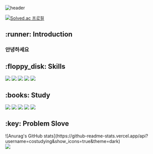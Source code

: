 ![header](https://capsule-render.vercel.app/api?type=slice&color=A100FF&height=200&section=header&text=Hello&fontAlign=80&fontAlignY=17&fontColor=ffffff&fontSize=90&desc=I'M%20SeungSoo&descAlign=79&descAlignY=43&descSize=30&rotate=13)

[![Solved.ac
프로필](http://mazassumnida.wtf/api/v2/generate_badge?boj={handle})](https://solved.ac/{handle})

<h2>:runner: Introduction</h2>
<h3>안녕하세요</h3>
<div>
<span>
<h2> :floppy_disk: Skills</h2>
    <img src="https://img.shields.io/badge/자바스크립트-F7DF1E?style=flat&logo=javascript&logoColor=white"/>
   <img src="https://img.shields.io/badge/리액트-61DAFB?style=flat&logo=react&logoColor=white"/>
   <img src="https://img.shields.io/badge/깃허브-181717?style=flat&logo=github&logoColor=white"/>
   <img src="https://img.shields.io/badge/피그마-F24E1E?style=flat&logo=figma&logoColor=white"/>
   <img src="https://img.shields.io/badge/MySQL-4479A1?style=flat&logo=mysql&logoColor=white"/>
</span>
</div>
<div>
<h2>:books: Study</h2>
  <img src="https://img.shields.io/badge/자바스크립트-F7DF1E?style=flat&logo=javascript&logoColor=white"/>
   <img src="https://img.shields.io/badge/리액트-61DAFB?style=flat&logo=react&logoColor=white"/>
   <img src="https://img.shields.io/badge/깃허브-181717?style=flat&logo=github&logoColor=white"/>
   <img src="https://img.shields.io/badge/피그마-F24E1E?style=flat&logo=figma&logoColor=white"/>
   <img src="https://img.shields.io/badge/MySQL-4479A1?style=flat&logo=mysql&logoColor=white"/>
</div>

<div>
<h2> :key: Problem Slove</h2>
</div>
![Anurag's GitHub stats](https://github-readme-stats.vercel.app/api?username=costudying&show_icons=true&theme=dark)    


<footer>
    <a href="matilto:bnj021212@gmail.com" >  
        <img src="https://img.shields.io/badge/메일-EA4335?style=flat&logo=gmail&logoColor=white"/> </a>
</footer>

   


